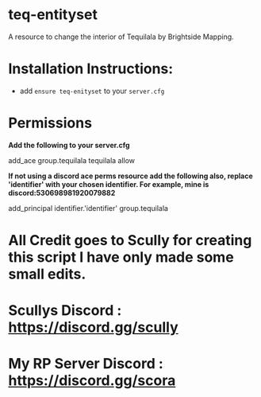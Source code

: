 # teq-entityset
 A resource to change the interior of Tequilala by Brightside Mapping.


# Installation Instructions:

* add `ensure teq-enityset` to your `server.cfg`

# Permissions

**Add the following to your server.cfg**

add_ace group.tequilala tequilala allow

**If not using a discord ace perms resource add the following also, replace 'identifier' with your chosen identifier. For example, mine is discord:530698981920079882**

add_principal identifier.'identifier' group.tequilala

# All Credit goes to Scully for creating this script I have only made some small edits. 
# Scullys Discord : https://discord.gg/scully

# My RP Server Discord : https://discord.gg/scora
